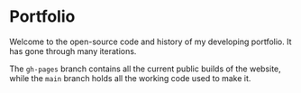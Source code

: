 # Portfolio

Welcome to the open-source code and history of my developing portfolio. It has gone through many iterations.

The `gh-pages` branch contains all the current public builds of the website, while the `main` branch holds all the working code used to make it.
